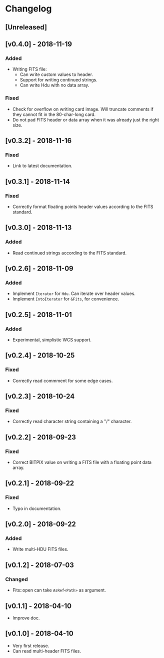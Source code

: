 # Changelog

## [Unreleased]

## [v0.4.0] - 2018-11-19

### Added
- Writing FITS file:
  - Can write custom values to header.
  - Support for writing continued strings.
  - Can write Hdu with no data array.

### Fixed
- Check for overflow on writing card image. Will truncate comments if they
  cannot fit in the 80-char-long card.
- Do not pad FITS header or data array when it was already just the right size.

## [v0.3.2] - 2018-11-16

### Fixed
- Link to latest documentation.

## [v0.3.1] - 2018-11-14

### Fixed
- Correctly format floating points header values according to the FITS
  standard.

## [v0.3.0] - 2018-11-13

### Added
- Read continued strings according to the FITS standard.

## [v0.2.6] - 2018-11-09

### Added
- Implement `Iterator` for `Hdu`. Can iterate over header values.
- Implement `IntoIterator` for `&Fits`, for convenience.

## [v0.2.5] - 2018-11-01

### Added
- Experimental, simplistic WCS support.

## [v0.2.4] - 2018-10-25

### Fixed
- Correctly read commment for some edge cases.

## [v0.2.3] - 2018-10-24

### Fixed
- Correctly read character string containing a "/" character.

## [v0.2.2] - 2018-09-23

### Fixed
- Correct BITPIX value on writing a FITS file with a floating point data array.

## [v0.2.1] - 2018-09-22

### Fixed
- Typo in documentation.

## [v0.2.0] - 2018-09-22

### Added
- Write multi-HDU FITS files.

## [v0.1.2] - 2018-07-03

### Changed
- Fits::open can take `AsRef<Path>` as argument.

## [v0.1.1] - 2018-04-10

- Improve doc.

## [v0.1.0] - 2018-04-10

- Very first release.
- Can read multi-header FITS files.
